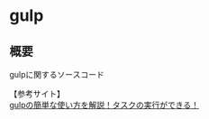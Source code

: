 # gulp

## 概要
gulpに関するソースコード

【参考サイト】  
[gulpの簡単な使い方を解説！タスクの実行ができる！](https://traveler0401.com/gulp/)

